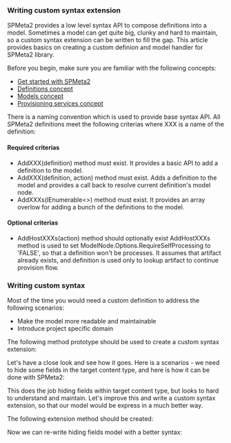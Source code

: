 ﻿---
Title: Custom ClientRuntimeContextService
Order: 400
---

### Writing custom syntax extension
SPMeta2 provides a low level syntax API to compose definitions into a model. Sometimes a model can get quite big, clunky and hard to maintain, so a custom syntax extension can be written to fill the gap.
This article provides basics on creating a custom definion and model handler for SPMeta2 library.

Before you begin, make sure you are familiar with the following concepts:

* [Get started with SPMeta2](/spmeta2/getting-started)
* [Definitions concept](/spmeta2/reference/definitions)
* [Models concept](/spmeta2/reference/models)
* [Provisioning services concept](/spmeta2/reference/provisionservices)

There is a naming convention which is used to provide base syntax API. All SPMeta2 definitions meet the following criterias where XXX is a name of the definition:

#### Required criterias
* AddXXX(definition) method must exist. It provides a basic API to add a definition to the model.
* AddXXX(definition, action) method must exist. Adds a definition to the model and provides a call back to resolve current definition's model node.
* AddXXXs(IEnumerable<>) method must exist. It provides an array overlow for adding a bunch of the definitions to the model.

#### Optional criterias
* AddHostXXXs(action) method should optionally exist
AddHostXXXs method is used to set ModelNode.Options.RequireSelfProcessing to 'FALSE', so that a definition won't be processes. It assumes that artifact already exists, and definition is used only to lookup artifact to continue provision flow.

### Writing custom syntax 
Most of the time you would need a custom definition to address the following scenarios:

* Make the model more readable and maintainable
* Introduce project specific domain

The following method prototype should be used to create a custom syntax extension:

<a href="_samples/writing-custom-syntax-SyntaxExtensionPrototype.sample-ref"></a>

Let's have a close look and see how it goes. Here is a scenarios - we need to hide some fields in the target content type, and here is how it can be done with SPMeta2:

<a href="_samples/writing-custom-syntax-HideContentTypeFieldsAsOOTB.sample-ref"></a>

This does the job hiding fields within target content type, but looks to hard to understand and maintain.
Let's improve this and write a custom syntax extension, so that our model would be express in a much better way.

The following extension method should be created:

<a href="_samples/writing-custom-syntax-HideContentTypeFieldsByIds.sample-ref"></a>

Now we can re-write hiding fields model with a better syntax:

<a href="_samples/writing-custom-syntax-HideContentTypeFieldsAsExtension.sample-ref"></a>